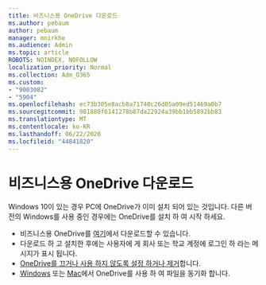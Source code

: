 ```yaml
---
title: 비즈니스용 OneDrive 다운로드
ms.author: pebaum
author: pebaum
manager: mnirkhe
ms.audience: Admin
ms.topic: article
ROBOTS: NOINDEX, NOFOLLOW
localization_priority: Normal
ms.collection: Adm_O365
ms.custom:
- "9003082"
- "5904"
ms.openlocfilehash: ec73b305e8acb8a71740c26d05a09ed51469a0b7
ms.sourcegitcommit: 981880f6141278b87da22924a39bb1bb5892bb83
ms.translationtype: MT
ms.contentlocale: ko-KR
ms.lasthandoff: 06/22/2020
ms.locfileid: "44841820"
---
```

# <a name="download-onedrive-for-business"></a>비즈니스용 OneDrive 다운로드

Windows 10이 있는 경우 PC에 OneDrive가 이미 설치 되어 있는 것입니다. 다른 버전의 Windows를 사용 중인 경우에는 OneDrive를 설치 하 여 시작 하세요.

- 비즈니스용 OneDrive를 [여기](https://www.microsoft.com/microsoft-365/onedrive/download)에서 다운로드할 수 있습니다.
- 다운로드 하 고 설치한 후에는 사용자에 게 회사 또는 학교 계정에 로그인 하 라는 메시지가 표시 됩니다.
- [OneDrive를 끄거나 사용 하지 않도록 설정 하거나 제거](https://support.microsoft.com/office/turn-off-disable-or-uninstall-onedrive-f32a17ce-3336-40fe-9c38-6efb09f944b0)합니다.
- [Windows](https://support.microsoft.com/office/615391c4-2bd3-4aae-a42a-858262e42a49) 또는 [Mac](https://support.microsoft.com/office/d11b9f29-00bb-4172-be39-997da46f913f)에서 OneDrive를 사용 하 여 파일을 동기화 합니다.
